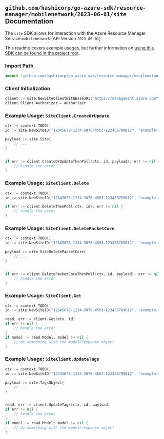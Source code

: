 
## `github.com/hashicorp/go-azure-sdk/resource-manager/mobilenetwork/2023-06-01/site` Documentation

The `site` SDK allows for interaction with the Azure Resource Manager Service `mobilenetwork` (API Version `2023-06-01`).

This readme covers example usages, but further information on [using this SDK can be found in the project root](https://github.com/hashicorp/go-azure-sdk/tree/main/docs).

### Import Path

```go
import "github.com/hashicorp/go-azure-sdk/resource-manager/mobilenetwork/2023-06-01/site"
```


### Client Initialization

```go
client := site.NewSiteClientWithBaseURI("https://management.azure.com")
client.Client.Authorizer = authorizer
```


### Example Usage: `SiteClient.CreateOrUpdate`

```go
ctx := context.TODO()
id := site.NewSiteID("12345678-1234-9876-4563-123456789012", "example-resource-group", "mobileNetworkValue", "siteValue")

payload := site.Site{
	// ...
}


if err := client.CreateOrUpdateThenPoll(ctx, id, payload); err != nil {
	// handle the error
}
```


### Example Usage: `SiteClient.Delete`

```go
ctx := context.TODO()
id := site.NewSiteID("12345678-1234-9876-4563-123456789012", "example-resource-group", "mobileNetworkValue", "siteValue")

if err := client.DeleteThenPoll(ctx, id); err != nil {
	// handle the error
}
```


### Example Usage: `SiteClient.DeletePacketCore`

```go
ctx := context.TODO()
id := site.NewSiteID("12345678-1234-9876-4563-123456789012", "example-resource-group", "mobileNetworkValue", "siteValue")

payload := site.SiteDeletePacketCore{
	// ...
}


if err := client.DeletePacketCoreThenPoll(ctx, id, payload); err != nil {
	// handle the error
}
```


### Example Usage: `SiteClient.Get`

```go
ctx := context.TODO()
id := site.NewSiteID("12345678-1234-9876-4563-123456789012", "example-resource-group", "mobileNetworkValue", "siteValue")

read, err := client.Get(ctx, id)
if err != nil {
	// handle the error
}
if model := read.Model; model != nil {
	// do something with the model/response object
}
```


### Example Usage: `SiteClient.UpdateTags`

```go
ctx := context.TODO()
id := site.NewSiteID("12345678-1234-9876-4563-123456789012", "example-resource-group", "mobileNetworkValue", "siteValue")

payload := site.TagsObject{
	// ...
}


read, err := client.UpdateTags(ctx, id, payload)
if err != nil {
	// handle the error
}
if model := read.Model; model != nil {
	// do something with the model/response object
}
```
